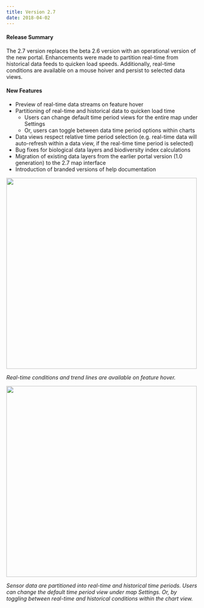 ```yaml
---
title: Version 2.7
date: 2018-04-02
---
```


#### Release Summary

The 2.7 version replaces the beta 2.6 version with an operational version of the new portal. Enhancements were made to partition real-time from historical data feeds to quicken load speeds. Additionally, real-time conditions are available on a mouse hoiver and persist to selected data views.


#### New Features

* Preview of real-time data streams on feature hover 
* Partitioning of real-time and historical data to quicken load time
    * Users can change default time period views for the entire map under Settings
    * Or, users can toggle between data time period options within charts 
* Data views respect relative time period selection (e.g. real-time data will auto-refresh within a data view, if the real-time time period is selected) 
* Bug fixes for biological data layers and biodiversity index calculations
* Migration of existing data layers from the earlier portal version (1.0 generation) to the 2.7 map interface
* Introduction of branded versions of help documentation



<img src="/assets/images/release_notes/2.7_1.png" class="img-responsive" width="500"/>

*Real-time conditions and trend lines are available on feature hover.*

<img src="/assets/images/release_notes/2.7_2.png" class="img-responsive" width="500"/>

*Sensor data are partitioned into real-time and historical time periods. Users can change the default time period view under map Settings. Or, by toggling between real-time and historical conditions within the chart view.*


<br>

